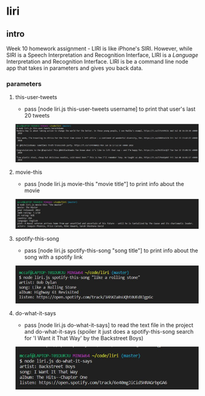 # liri 

## intro
Week 10 homework assignment - LIRI is like iPhone's SIRI. However, while SIRI is a Speech Interpretation and Recognition Interface, LIRI is a _Language_ Interpretation and Recognition Interface. LIRI is be a command line node app that takes in parameters and gives you back data.

### parameters

1. this-user-tweets
    * pass [node liri.js this-user-tweets username] to print that user's last 20 tweets

    ![tweets example](liri_tweets.jpg)

2. movie-this
    * pass [node liri.js movie-this "movie title"] to print info about the movie

    ![movie example](liri_movie.jpg)

3. spotify-this-song
    * pass [node liri.js spotify-this-song "song title"] to print info about the song with a spotify link

    ![spotify example](liri_spotify.jpg)

4. do-what-it-says
    * pass [node liri.js do-what-it-says] to read the text file in the project and do-what-it-says (spoiler it just does a spotify-this-song search for 'I Want it That Way' by the Backstreet Boys)

    ![dowhatitsays example](liri_dowhatitsays.jpg)
